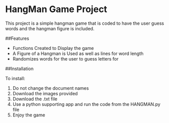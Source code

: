 # HangMan Game Project

This project is a simple hangman game that is coded to have the user guess words and the hangman figure is included.

##Features

- Functions Created to Display the game
- A Figure of a Hangman is Used as well as lines for word length
- Randomizes words for the user to guess letters for

##Installation

To install:
1. Do not change the document names
1. Download the images provided
2. Download the .txt file
3. Use a python supporting app and run the code from the HANGMAN.py file
4. Enjoy the game